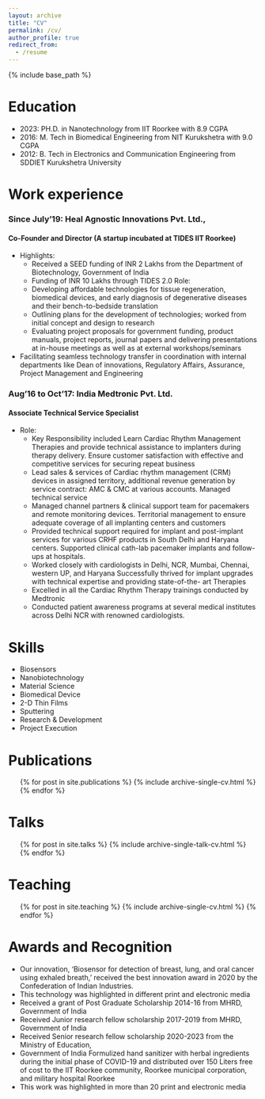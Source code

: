 ```yaml
---
layout: archive
title: "CV"
permalink: /cv/
author_profile: true
redirect_from:
  - /resume
---
```


{% include base_path %}

Education
======
* 2023: PH.D. in Nanotechnology from IIT Roorkee with 8.9 CGPA
* 2016: M. Tech in Biomedical Engineering from NIT Kurukshetra with 9.0 CGPA
* 2012: B. Tech in Electronics and Communication Engineering from SDDIET Kurukshetra University

Work experience
======
###  Since July’19: Heal Agnostic Innovations Pvt. Ltd., 
  #### Co-Founder and Director (A startup incubated at TIDES IIT Roorkee)
  * Highlights:
    * Received a SEED funding of INR 2 Lakhs from the Department of Biotechnology, Government
    of India
    * Funding of INR 10 Lakhs through TIDES 2.0
    Role:
    * Developing affordable technologies for tissue regeneration, biomedical devices, and early
    diagnosis of degenerative diseases and their bench-to-bedside translation
    * Outlining plans for the development of technologies; worked from initial concept and design
    to research
    * Evaluating project proposals for government funding, product manuals, project reports,
    journal papers and delivering presentations at in-house meetings as well as at external
    workshops/seminars
* Facilitating seamless technology transfer in coordination with internal departments like Dean
of innovations, Regulatory Affairs, Assurance, Project Management and Engineering
### Aug’16 to Oct’17: India Medtronic Pvt. Ltd.
  #### Associate Technical Service Specialist 
  * Role:
    * Key Responsibility included Learn Cardiac Rhythm Management Therapies and provide
    technical assistance to implanters during therapy delivery. Ensure customer satisfaction with
    effective and competitive services for securing repeat business
    * Lead sales & services of Cardiac rhythm management (CRM) devices in assigned territory,
    additional revenue generation by service contract: AMC & CMC at various accounts. Managed
    technical service
    * Managed channel partners & clinical support team for pacemakers and remote monitoring
    devices. Territorial management to ensure adequate coverage of all implanting centers and
    customers
    * Provided technical support required for implant and post-implant services for various CRHF
    products in South Delhi and Haryana centers. Supported clinical cath-lab pacemaker implants
    and follow-ups at hospitals.
    * Worked closely with cardiologists in Delhi, NCR, Mumbai, Chennai, western UP, and Haryana
Successfully thrived for implant upgrades with technical expertise and providing state-of-the-
art Therapies
    * Excelled in all the Cardiac Rhythm Therapy trainings conducted by Medtronic
    * Conducted patient awareness programs at several medical institutes across Delhi NCR with
    renowned cardiologists.
  
Skills
======
* Biosensors
* Nanobiotechnology
* Material Science
* Biomedical Device
* 2-D Thin Films 
* Sputtering 
* Research & Development 
* Project Execution

Publications
======
  <ul>{% for post in site.publications %}
    {% include archive-single-cv.html %}
  {% endfor %}</ul>
  
Talks
======
  <ul>{% for post in site.talks %}
    {% include archive-single-talk-cv.html %}
  {% endfor %}</ul>
  
Teaching
======
  <ul>{% for post in site.teaching %}
    {% include archive-single-cv.html %}
  {% endfor %}</ul>

Awards and Recognition
======
* Our innovation, ‘Biosensor for detection of breast, lung, and oral cancer using exhaled
breath,’ received the best innovation award in 2020 by the Confederation of Indian
Industries.
* This technology was highlighted in different print and electronic media
* Received a grant of Post Graduate Scholarship 2014-16 from MHRD, Government of India
* Received Junior research fellow scholarship 2017-2019 from MHRD, Government of India
* Received Senior research fellow scholarship 2020-2023 from the Ministry of Education,
* Government of India
Formulized hand sanitizer with herbal ingredients during the initial phase of COVID-19 and
distributed over 150 Liters free of cost to the IIT Roorkee community, Roorkee municipal
corporation, and military hospital Roorkee
* This work was highlighted in more than 20 print and electronic media
